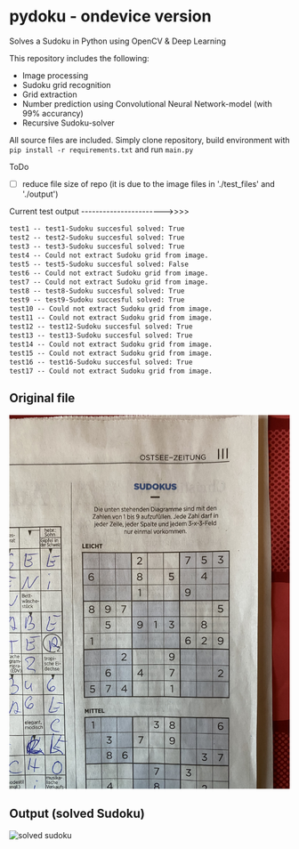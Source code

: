 # pydoku - ondevice version
Solves a Sudoku in Python using OpenCV & Deep Learning

This repository includes the following:
- Image processing
- Sudoku grid recognition
- Grid extraction
- Number prediction using Convolutional Neural Network-model (with 99% accurancy) 
- Recursive Sudoku-solver

All source files are included.
Simply clone repository, build environment with `pip install -r requirements.txt` and run `main.py`

ToDo
- [ ] reduce file size of repo (it is due to the image files in './test_files' and './output') 

Current test output ----------------------->>>>

```
test1 -- test1-Sudoku succesful solved: True
test2 -- test2-Sudoku succesful solved: True
test3 -- test3-Sudoku succesful solved: True
test4 -- Could not extract Sudoku grid from image.
test5 -- test5-Sudoku succesful solved: False
test6 -- Could not extract Sudoku grid from image.
test7 -- Could not extract Sudoku grid from image.
test8 -- test8-Sudoku succesful solved: True
test9 -- test9-Sudoku succesful solved: True
test10 -- Could not extract Sudoku grid from image.
test11 -- Could not extract Sudoku grid from image.
test12 -- test12-Sudoku succesful solved: True
test13 -- test13-Sudoku succesful solved: True
test14 -- Could not extract Sudoku grid from image.
test15 -- Could not extract Sudoku grid from image.
test16 -- test16-Sudoku succesful solved: True
test17 -- Could not extract Sudoku grid from image.
```

## Original file
![original sudoku](https://raw.githubusercontent.com/HannesHolst1/pydoku/master/test_files/test1.jpg)

## Output (solved Sudoku)
![solved sudoku](https://github.com/HannesHolst1/pydoku/blob/master/output/test1_output.png?raw=true)
